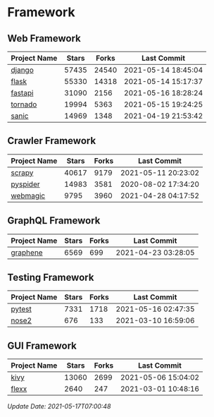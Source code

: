 # Framework

## Web Framework
| Project Name | Stars | Forks | Last Commit |
| ------------ | ----- | ----- | ----------- |
| [django](https://github.com/django/django) | 57435 | 24540 | 2021-05-14 18:45:04 |
| [flask](https://github.com/pallets/flask) | 55330 | 14318 | 2021-05-14 15:17:37 |
| [fastapi](https://github.com/tiangolo/fastapi) | 31090 | 2156 | 2021-05-16 18:28:24 |
| [tornado](https://github.com/tornadoweb/tornado) | 19994 | 5363 | 2021-05-15 19:24:25 |
| [sanic](https://github.com/sanic-org/sanic) | 14969 | 1348 | 2021-04-19 21:53:42 |

## Crawler Framework
| Project Name | Stars | Forks | Last Commit |
| ------------ | ----- | ----- | ----------- |
| [scrapy](https://github.com/scrapy/scrapy) | 40617 | 9179 | 2021-05-11 20:23:02 |
| [pyspider](https://github.com/binux/pyspider) | 14983 | 3581 | 2020-08-02 17:34:20 |
| [webmagic](https://github.com/code4craft/webmagic) | 9795 | 3960 | 2021-04-28 04:17:52 |

## GraphQL Framework
| Project Name | Stars | Forks | Last Commit |
| ------------ | ----- | ----- | ----------- |
| [graphene](https://github.com/graphql-python/graphene) | 6569 | 699 | 2021-04-23 03:28:05 |

## Testing Framework
| Project Name | Stars | Forks | Last Commit |
| ------------ | ----- | ----- | ----------- |
| [pytest](https://github.com/pytest-dev/pytest) | 7331 | 1718 | 2021-05-16 02:47:35 |
| [nose2](https://github.com/nose-devs/nose2) | 676 | 133 | 2021-03-10 16:59:06 |

## GUI Framework
| Project Name | Stars | Forks | Last Commit |
| ------------ | ----- | ----- | ----------- |
| [kivy](https://github.com/kivy/kivy) | 13060 | 2699 | 2021-05-06 15:04:02 |
| [flexx](https://github.com/flexxui/flexx) | 2640 | 247 | 2021-03-01 10:48:16 |

*Update Date: 2021-05-17T07:00:48*